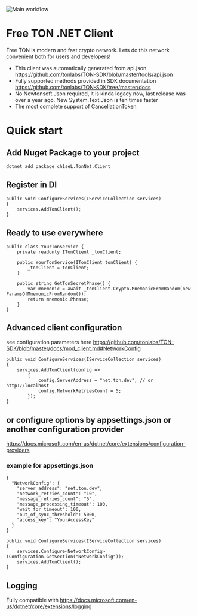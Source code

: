 ![Main workflow](https://github.com/ton-actions/ton-client-dotnet/workflows/Main%20workflow/badge.svg)

# Free TON .NET Client 

Free TON is modern and fast crypto network. Lets do this network convenient both for users and developers!

- This client was automatically generated from api.json https://github.com/tonlabs/TON-SDK/blob/master/tools/api.json 
- Fully supported methods provided in SDK documentation https://github.com/tonlabs/TON-SDK/tree/master/docs
- No Newtonsoft.Json required, it is kinda legacy now, last release was over a year ago. New System.Text.Json is ten times faster
- The most complete support of CancellationToken


# Quick start 

## Add Nuget Package to your project

```
dotnet add package ch1seL.TonNet.Client
```

## Register in DI  

```
public void ConfigureServices(IServiceCollection services)
{
    services.AddTonClient();
}
```

## Ready to use everywhere 

```
public class YourTonService {
    private readonly ITonClient _tonClient;

    public YourTonService(ITonClient tonClient) {
        _tonClient = tonClient;
    }
    
    public string GetTonSecretPhase() {
        var mnemonic = await _tonClient.Crypto.MnemonicFromRandom(new ParamsOfMnemonicFromRandom());
        return mnemonic.Phrase;
    }
}
```

## Advanced client configuration

see configuration parameters here https://github.com/tonlabs/TON-SDK/blob/master/docs/mod_client.md#NetworkConfig

```
public void ConfigureServices(IServiceCollection services)
{
    services.AddTonClient(config =>
        {
            config.ServerAddress = "net.ton.dev"; // or http://localhost
            config.NetworkRetriesCount = 5;
        });
}
```

## or configure options by appsettings.json or another configuration provider

https://docs.microsoft.com/en-us/dotnet/core/extensions/configuration-providers

### example for appsettings.json 
```
{
  "NetworkConfig": {
    "server_address": "net.ton.dev",
    "network_retries_count": "10",
    "message_retries_count": "5",
    "message_processing_timeout": 100,
    "wait_for_timeout": 100,
    "out_of_sync_threshold": 5000,
    "access_key": "YourAccessKey"
  }
}
```

```
public void ConfigureServices(IServiceCollection services)
{
    services.Configure<NetworkConfig>(Configuration.GetSection("NetworkConfig"));
    services.AddTonClient();
}
```

## Logging

Fully compatible with https://docs.microsoft.com/en-us/dotnet/core/extensions/logging 
